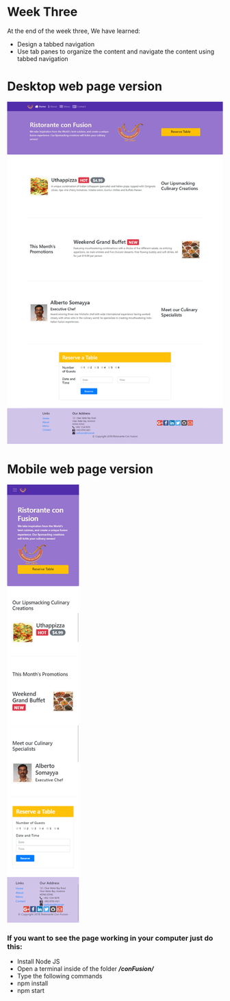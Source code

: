 # Week Three
At the end of the week three, We have learned:
- Design a tabbed navigation
- Use tab panes to organize the content and navigate the content using tabbed navigation

# Desktop web page version
![](Desktop-web-version.png)
# Mobile web page version
![](Mobile-web-version.png)

### If you want to see the page working in your computer just do this:
- Install Node JS
- Open a terminal inside of the folder ***/conFusion/***
- Type the following commands
- npm install
- npm start
